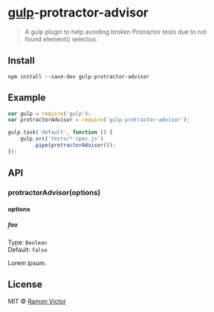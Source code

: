 # [gulp](http://gulpjs.com)-protractor-advisor

> A gulp plugin to help avoiding broken Protractor tests due to not found element() selectos.


## Install

```
npm install --save-dev gulp-protractor-advisor
```


## Example

```js
var gulp = require('gulp');
var protractorAdvisor = require('gulp-protractor-advisor');

gulp.task('default', function () {
	gulp.src('tests/*-spec.js')
		.pipe(protractorAdvisor());
});
```


## API

### protractorAdvisor(options)

#### options

##### foo

Type: `Boolean`  
Default: `false`

Lorem ipsum.


## License

MIT © [Ramon Victor](https://github.com/ramonvictor)
